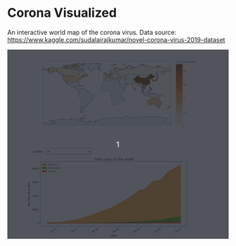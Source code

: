 # Corona Visualized

An interactive world map of the corona virus. Data source: https://www.kaggle.com/sudalairajkumar/novel-corona-virus-2019-dataset

![Visualization](https://github.com/oyvindhg/CoronaVisualized/blob/master/Corona.gif)

